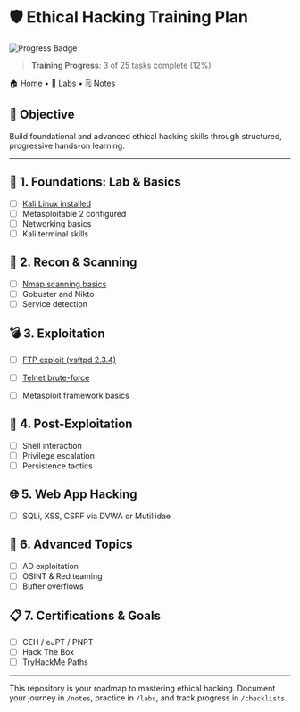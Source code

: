 # 🛡️ Ethical Hacking Training Plan

![Progress Badge](https://img.shields.io/badge/Progress-12%25-brightgreen)
> **Training Progress**: 3 of 25 tasks complete (12%)

[🏠 Home](../README.md) • [🧪 Labs](../labs/) • [🗒️ Notes](../notes/)

## 🎯 Objective
Build foundational and advanced ethical hacking skills through structured, progressive hands-on learning.

---

## 🧱 1. Foundations: Lab & Basics
- [ ] [Kali Linux installed](resources/install-kali-vm.md)
- [ ] Metasploitable 2 configured
- [ ] Networking basics
- [ ] Kali terminal skills

## 🔧 2. Recon & Scanning
- [ ] [Nmap scanning basics](labs/nmap-basics.md)
- [ ] Gobuster and Nikto
- [ ] Service detection

## 💣 3. Exploitation
- [ ] [FTP exploit (vsftpd 2.3.4)](labs/ftp-vsftpd.md)
- [ ] [Telnet brute-force](labs/telnet-login.md)
- [ ] Metasploit framework basics


## 🧬 4. Post-Exploitation
- [ ] Shell interaction
- [ ] Privilege escalation
- [ ] Persistence tactics

## 🌐 5. Web App Hacking
- [ ] SQLi, XSS, CSRF via DVWA or Mutillidae

## 🧠 6. Advanced Topics
- [ ] AD exploitation
- [ ] OSINT & Red teaming
- [ ] Buffer overflows

## 📋 7. Certifications & Goals
- [ ] CEH / eJPT / PNPT
- [ ] Hack The Box
- [ ] TryHackMe Paths

---
This repository is your roadmap to mastering ethical hacking. Document your journey in `/notes`, practice in `/labs`, and track progress in `/checklists`.
